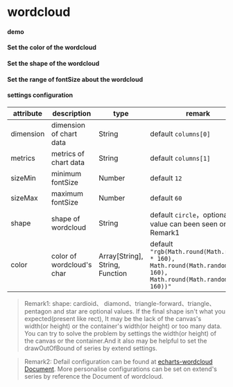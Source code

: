 # wordcloud

#### demo

<vuep template="#simple-wordcloud"></vuep>

<script v-pre type="text/x-template" id="simple-wordcloud">
<template>
  <ve-wordcloud :data="chartData"></ve-wordcloud>
</template>

<script>
  export default {
    data () {
      return {
        chartData: {
          columns: ['word', 'count'],
          rows: getRows()
        }
      }
    }
  }

  function getRows () {
    return [{
      'word': 'visualMap',
      'count': 22199
    }, {
      'word': 'continuous',
      'count': 10288
    }, {
      'word': 'contoller',
      'count': 620
    }, {
      'word': 'series',
      'count': 274470
    }, {
      'word': 'gauge',
      'count': 12311
    }, {
      'word': 'detail',
      'count': 1206
    }, {
      'word': 'piecewise',
      'count': 4885
    }, {
      'word': 'textStyle',
      'count': 32294
    }, {
      'word': 'markPoint',
      'count': 18574
    }, {
      'word': 'pie',
      'count': 38929
    }, {
      'word': 'roseType',
      'count': 969
    }, {
      'word': 'label',
      'count': 37517
    }, {
      'word': 'emphasis',
      'count': 12053
    }, {
      'word': 'yAxis',
      'count': 57299
    }, {
      'word': 'name',
      'count': 15418
    }, {
      'word': 'type',
      'count': 22905
    }, {
      'word': 'gridIndex',
      'count': 5146
    }, {
      'word': 'normal',
      'count': 49487
    }, {
      'word': 'itemStyle',
      'count': 33837
    }, {
      'word': 'min',
      'count': 4500
    }, {
      'word': 'silent',
      'count': 5744
    }, {
      'word': 'animation',
      'count': 4840
    }, {
      'word': 'offsetCenter',
      'count': 232
    }, {
      'word': 'inverse',
      'count': 3706
    }, {
      'word': 'borderColor',
      'count': 4812
    }, {
      'word': 'markLine',
      'count': 16578
    }, {
      'word': 'line',
      'count': 76970
    }, {
      'word': 'radiusAxis',
      'count': 6704
    }, {
      'word': 'radar',
      'count': 15964
    }, {
      'word': 'data',
      'count': 60679
    }, {
      'word': 'dataZoom',
      'count': 24347
    }, {
      'word': 'tooltip',
      'count': 43420
    }, {
      'word': 'toolbox',
      'count': 25222
    }, {
      'word': 'geo',
      'count': 16904
    }, {
      'word': 'parallelAxis',
      'count': 4029
    }]
  }
</script>
</script>

#### Set the color of the wordcloud
<vuep template="#set-color"></vuep>

<script v-pre type="text/x-template" id="set-color">
<template>
  <ve-wordcloud :data="chartData" :settings="chartSettings"></ve-wordcloud>
</template>

<script>
  export default {
    data () {
      this.chartSettings = {
        color: ['#ff0', '#00f', '#f00', '#0ff']
      }
      return {
        chartData: {
          columns: ['word', 'count'],
          rows: getRows()
        }
      }
    }
  }

  function getRows () {
    return [{
      'word': 'visualMap',
      'count': 22199
    }, {
      'word': 'continuous',
      'count': 10288
    }, {
      'word': 'contoller',
      'count': 620
    }, {
      'word': 'series',
      'count': 274470
    }, {
      'word': 'gauge',
      'count': 12311
    }, {
      'word': 'detail',
      'count': 1206
    }, {
      'word': 'piecewise',
      'count': 4885
    }, {
      'word': 'textStyle',
      'count': 32294
    }, {
      'word': 'markPoint',
      'count': 18574
    }, {
      'word': 'pie',
      'count': 38929
    }, {
      'word': 'roseType',
      'count': 969
    }, {
      'word': 'label',
      'count': 37517
    }, {
      'word': 'emphasis',
      'count': 12053
    }, {
      'word': 'yAxis',
      'count': 57299
    }, {
      'word': 'name',
      'count': 15418
    }, {
      'word': 'type',
      'count': 22905
    }, {
      'word': 'gridIndex',
      'count': 5146
    }, {
      'word': 'normal',
      'count': 49487
    }, {
      'word': 'itemStyle',
      'count': 33837
    }, {
      'word': 'min',
      'count': 4500
    }, {
      'word': 'silent',
      'count': 5744
    }, {
      'word': 'animation',
      'count': 4840
    }, {
      'word': 'offsetCenter',
      'count': 232
    }, {
      'word': 'inverse',
      'count': 3706
    }, {
      'word': 'borderColor',
      'count': 4812
    }, {
      'word': 'markLine',
      'count': 16578
    }, {
      'word': 'line',
      'count': 76970
    }, {
      'word': 'radiusAxis',
      'count': 6704
    }, {
      'word': 'radar',
      'count': 15964
    }, {
      'word': 'data',
      'count': 60679
    }, {
      'word': 'dataZoom',
      'count': 24347
    }, {
      'word': 'tooltip',
      'count': 43420
    }, {
      'word': 'toolbox',
      'count': 25222
    }, {
      'word': 'geo',
      'count': 16904
    }, {
      'word': 'parallelAxis',
      'count': 4029
    }]
  }
</script>
</script>

#### Set the shape of the wordcloud

<vuep template="#set-shape"></vuep>

<script v-pre type="text/x-template" id="set-shape">
<template>
  <ve-wordcloud :data="chartData" :settings="chartSettings"></ve-wordcloud>
</template>

<script>
  export default {
    data () {
      this.chartSettings = {
        shape: 'diamond'
      }
      return {
        chartData: {
          columns: ['word', 'count'],
          rows: getRows()
        }
      }
    }
  }

  function getRows () {
    return [{
      'word': 'visualMap',
      'count': 22199
    }, {
      'word': 'continuous',
      'count': 10288
    }, {
      'word': 'contoller',
      'count': 620
    }, {
      'word': 'series',
      'count': 274470
    }, {
      'word': 'gauge',
      'count': 12311
    }, {
      'word': 'detail',
      'count': 1206
    }, {
      'word': 'piecewise',
      'count': 4885
    }, {
      'word': 'textStyle',
      'count': 32294
    }, {
      'word': 'markPoint',
      'count': 18574
    }, {
      'word': 'pie',
      'count': 38929
    }, {
      'word': 'roseType',
      'count': 969
    }, {
      'word': 'label',
      'count': 37517
    }, {
      'word': 'emphasis',
      'count': 12053
    }, {
      'word': 'yAxis',
      'count': 57299
    }, {
      'word': 'name',
      'count': 15418
    }, {
      'word': 'type',
      'count': 22905
    }, {
      'word': 'gridIndex',
      'count': 5146
    }, {
      'word': 'normal',
      'count': 49487
    }, {
      'word': 'itemStyle',
      'count': 33837
    }, {
      'word': 'min',
      'count': 4500
    }, {
      'word': 'silent',
      'count': 5744
    }, {
      'word': 'animation',
      'count': 4840
    }, {
      'word': 'offsetCenter',
      'count': 232
    }, {
      'word': 'inverse',
      'count': 3706
    }, {
      'word': 'borderColor',
      'count': 4812
    }, {
      'word': 'markLine',
      'count': 16578
    }, {
      'word': 'line',
      'count': 76970
    }, {
      'word': 'radiusAxis',
      'count': 6704
    }, {
      'word': 'radar',
      'count': 15964
    }, {
      'word': 'data',
      'count': 60679
    }, {
      'word': 'dataZoom',
      'count': 24347
    }, {
      'word': 'tooltip',
      'count': 43420
    }, {
      'word': 'toolbox',
      'count': 25222
    }, {
      'word': 'geo',
      'count': 16904
    }, {
      'word': 'parallelAxis',
      'count': 4029
    }]
  }
</script>
</script>

#### Set the range of fontSize about the wordcloud

<vuep template="#set-sizeRange"></vuep>

<script v-pre type="text/x-template" id="set-sizeRange">
<template>
  <ve-wordcloud :data="chartData" :settings="chartSettings"></ve-wordcloud>
</template>

<script>
  export default {
    data () {
      this.chartSettings = {
        sizeMin: 30,
        sizeMax: 60
      }
      return {
        chartData: {
          columns: ['word', 'count'],
          rows: getRows()
        }
      }
    }
  }

  function getRows () {
    return [{
      'word': 'visualMap',
      'count': 22199
    }, {
      'word': 'continuous',
      'count': 10288
    }, {
      'word': 'contoller',
      'count': 620
    }, {
      'word': 'series',
      'count': 274470
    }, {
      'word': 'gauge',
      'count': 12311
    }, {
      'word': 'detail',
      'count': 1206
    }, {
      'word': 'piecewise',
      'count': 4885
    }, {
      'word': 'textStyle',
      'count': 32294
    }, {
      'word': 'markPoint',
      'count': 18574
    }, {
      'word': 'pie',
      'count': 38929
    }, {
      'word': 'roseType',
      'count': 969
    }, {
      'word': 'label',
      'count': 37517
    }, {
      'word': 'emphasis',
      'count': 12053
    }, {
      'word': 'yAxis',
      'count': 57299
    }, {
      'word': 'name',
      'count': 15418
    }, {
      'word': 'type',
      'count': 22905
    }, {
      'word': 'gridIndex',
      'count': 5146
    }, {
      'word': 'normal',
      'count': 49487
    }, {
      'word': 'itemStyle',
      'count': 33837
    }, {
      'word': 'min',
      'count': 4500
    }, {
      'word': 'silent',
      'count': 5744
    }, {
      'word': 'animation',
      'count': 4840
    }, {
      'word': 'offsetCenter',
      'count': 232
    }, {
      'word': 'inverse',
      'count': 3706
    }, {
      'word': 'borderColor',
      'count': 4812
    }, {
      'word': 'markLine',
      'count': 16578
    }, {
      'word': 'line',
      'count': 76970
    }, {
      'word': 'radiusAxis',
      'count': 6704
    }, {
      'word': 'radar',
      'count': 15964
    }, {
      'word': 'data',
      'count': 60679
    }, {
      'word': 'dataZoom',
      'count': 24347
    }, {
      'word': 'tooltip',
      'count': 43420
    }, {
      'word': 'toolbox',
      'count': 25222
    }, {
      'word': 'geo',
      'count': 16904
    }, {
      'word': 'parallelAxis',
      'count': 4029
    }]
  }
</script>
</script>

#### settings configuration
| attribute | description | type | remark |
| --- | --- | --- | --- |
| dimension | dimension of chart data | String | default `columns[0]` |
| metrics | metrics of chart data | String | default `columns[1]` |
| sizeMin | minimum fontSize | Number | default `12` |
| sizeMax | maximum fontSize | Number | default `60` |
| shape | shape of wordcloud | String | default `circle`，optional value can been seen on Remark1 |
| color | color of wordcloud's char | Array[String], String, Function | default `"rgb(Math.round(Math.random * 160), Math.round(Math.random * 160), Math.round(Math.random * 160))"` |

> Remark1: shape: cardioid、 diamond、triangle-forward、triangle、pentagon and star are optional values. If the final shape isn't what you expected(present like rect), It may be the lack of the canvas's width(or height) or the container's width(or height) or too many data. You can try to solve the problem by settings the width(or height) of the canvas or the container.And it also may be helpful to set the drawOutOfBound of series by extend settings.

> Remark2: Defail configuration can be found at [echarts-wordcloud Document](https://github.com/ecomfe/echarts-wordcloud). More personalise configurations can be set on extend's series by reference the Document of wordcloud.